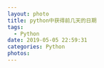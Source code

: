 ```yaml
---
layout: photo
title: python中获得前几天的日期
tags:
  - Python
date: 2019-05-05 22:59:31
categories: Python
photos:
---
```


<!--more-->

